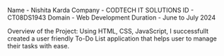 Name - Nishita Karda
Company - CODTECH IT SOLUTIONS
ID - CT08DS1943
Domain - Web Development
Duration - June to July 2024

Overview of the Project:
Using HTML, CSS, JavaScript, I successfullt created a user friendly To-Do List application that helps user to manage their tasks with ease.





